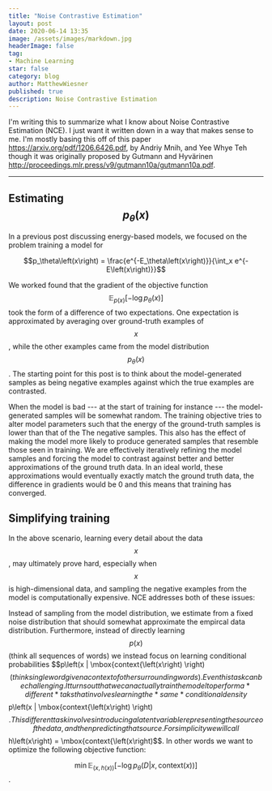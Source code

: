 ```yaml
---
title: "Noise Contrastive Estimation"
layout: post
date: 2020-06-14 13:35
image: /assets/images/markdown.jpg
headerImage: false
tag:
- Machine Learning
star: false
category: blog
author: MatthewWiesner
published: true
description: Noise Contrastive Estimation
---
```



I'm writing this to summarize what I know about Noise Contrastive Estimation (NCE). I just want it written down in a way that makes sense to me. I'm mostly basing this off of this paper https://arxiv.org/pdf/1206.6426.pdf, by Andriy Mnih, and Yee Whye Teh though it was originally proposed by Gutmann and Hyvärinen http://proceedings.mlr.press/v9/gutmann10a/gutmann10a.pdf.
________________________________________________________________________________________________________________________________________

## Estimating $$p_\theta\left(x\right)$$
In a previous post discussing energy-based models, we focused on the problem training a model for 

$$p_\theta\left(x\right) = \frac{e^{-E_\theta\left(x\right)}}{\int_x e^{-E\left(x\right)}}$$

We worked found that the gradient of the objective function $$\mathbb{E}_{p\left(x\right)}[-\log{p_\theta\left(x\right)}]$$ took the form of a difference of two expectations. One expectation is approximated by averaging over ground-truth examples of $$x$$, while the other examples came from the model distribution $$p_\theta\left(x\right)$$. The starting point for this post is to think about the model-generated samples as being negative examples against which the true examples are contrasted. 

When the model is bad --- at the start of training for instance --- the model-generated samples will be somewhat random. The training objective tries to alter model parameters such that the energy of the ground-truth samples is lower than that of the The negative samples. This also has the effect of making the model more likely to produce generated samples that resemble those seen in training. We are effectively iteratively refining the model samples and forcing the model to contrast against better and better approximations of the ground truth data. In an ideal world, these approximations would eventually exactly match the ground truth data, the difference in gradients would be 0 and this means that training has converged.

## Simplifying training
In the above scenario, learning every detail about the data $$x$$, may ultimately prove hard, especially when $$x$$ is high-dimensional data, and sampling the negative examples from the model is computationally expensive. NCE addresses both of these issues:

Instead of sampling from the model distribution, we estimate from a fixed noise distribution that should somewhat approximate the empircal data distribution. Furthermore, instead of directly learning $$p\left(x\right)$$ (think all sequences of words) we instead focus on learning conditional probabilities $$p\left(x | \mbox{context{\left(x\right) \right)$$ (think single word given a context of other surrounding words). Even this task can be challenging. It turns out that we can actually train the model to perform a *different* taks that involves learning the *same* conditional density $$p\left(x | \mbox{context{\left(x\right) \right)$$. This different task involves introducing a latent variable representing the source of the data, and then predicting that source. For simplicity we will call $$ h\left(x\right) = \mbox{context{\left(x\right)$$. In other words we want to optimize the following objective function:

$$\min \mathbb{E}_{\left(x, h\left(x\right)\right)}\left[-\log{p_\theta\left(D | x, \mbox{context}\left(x\right)\right)}\right]$$.








